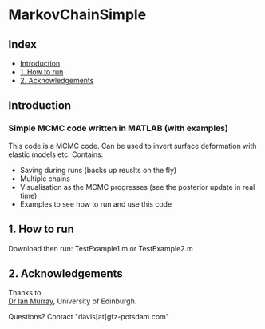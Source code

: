 # MarkovChainSimple

## Index
- [Introduction](#introduction)
- [1. How to run](#1-how-to-run)
- [2. Acknowledgements](#2-acknowledgements)  

## Introduction

### Simple MCMC code written in MATLAB (with examples)

This code is a MCMC code. Can be used to invert surface deformation with elastic models etc. 
Contains: 
* Saving during runs (backs up reuslts on the fly)
* Multiple chains
* Visualisation as the MCMC progresses (see the posterior update in real time)
* Examples to see how to run and use this code

## 1. How to run

Download then run:
TestExample1.m 
or
TestExample2.m 

## 2. Acknowledgements

Thanks to:  
[Dr Ian Murray](https://homepages.inf.ed.ac.uk/imurray2/), University of Edinburgh.

Questions? 
Contact "davis[at]gfz-potsdam.com"
